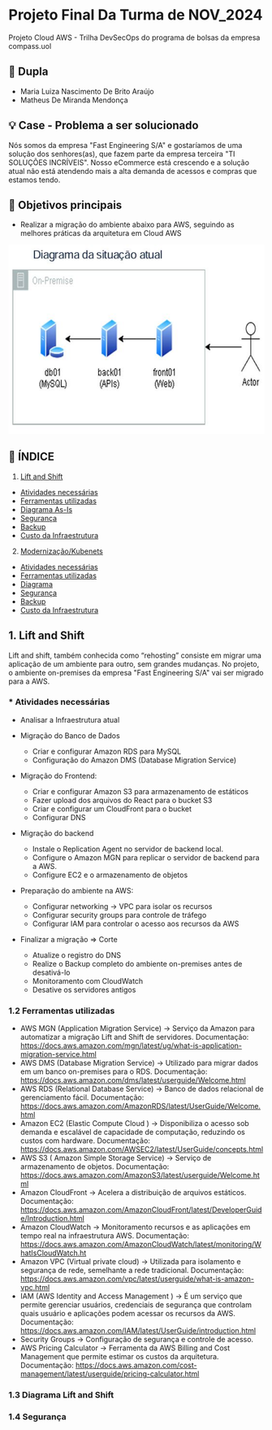 # Projeto Final Da Turma de NOV_2024 
Projeto Cloud AWS - Trilha DevSecOps do programa de bolsas da empresa compass.uol 

## 👥 Dupla
- Maria Luiza Nascimento De Brito Araújo
- Matheus De Miranda Mendonça

## 💡 Case - Problema a ser solucionado

Nós somos da empresa "Fast Engineering S/A" e gostaríamos de uma solução dos senhores(as), que fazem parte da empresa terceira "TI SOLUÇÕES INCRÍVEIS". Nosso eCommerce está crescendo e a solução atual não está atendendo mais a alta demanda de acessos e compras que estamos tendo. 

## 🎯 Objetivos principais
- Realizar a migração do ambiente abaixo para AWS, seguindo as melhores práticas da arquitetura em Cloud AWS

![ARQUITETURA](Diagramas/ambienteAtual.JPG)

## 	:mag_right: ÍNDICE
1. [Lift and Shift](#1-Lift-and-Shift)
* [Atividades necessárias](#2-Atividades-necessárias)
* [Ferramentas utilizadas](#3)
* [Diagrama As-Is](#4)
* [Segurança](#5)
* [Backup](#6)
* [Custo da Infraestrutura](#7)
2. [Modernização/Kubenets](#8)
*  [Atividades necessárias](#9)
* [Ferramentas utilizadas](#10)
* [Diagrama](#11)
* [Segurança](#12)
* [Backup](#13)
* [Custo da Infraestrutura](#14)

## 1. Lift and Shift
Lift and shift, também conhecida como “rehosting” consiste em migrar uma aplicação de um ambiente para outro, sem grandes mudanças. No projeto, o ambiente on-premises da empresa "Fast Engineering S/A" vai ser migrado para a AWS.

### * Atividades necessárias
- Analisar a Infraestrutura atual

- Migração do Banco de Dados
    - Criar e configurar Amazon RDS para MySQL
    - Configuração do Amazon DMS (Database Migration Service)

- Migração do Frontend:
    - Criar e configurar Amazon S3 para armazenamento de estáticos
    - Fazer upload dos arquivos do React para o bucket S3
    - Criar e configurar um CloudFront para o bucket
    - Configurar DNS

- Migração do backend
    - Instale o Replication Agent no servidor de backend local.
    - Configure o Amazon MGN para replicar o servidor de backend para a AWS.
    - Configure EC2 e o armazenamento de objetos

- Preparação do ambiente na AWS:
    - Configurar networking -> VPC para isolar os recursos
    - Configurar security groups para controle de tráfego
    - Configurar IAM para controlar o acesso aos recursos da AWS

-  Finalizar a migração => Corte
    - Atualize o registro do DNS
    - Realize o Backup completo do ambiente on-premises antes de desativá-lo
    - Monitoramento com CloudWatch
    - Desative os servidores antigos

### 1.2 Ferramentas utilizadas

- AWS MGN (Application Migration Service) -> Serviço da Amazon para automatizar a migração Lift and Shift de servidores. Documentação: https://docs.aws.amazon.com/mgn/latest/ug/what-is-application-migration-service.html
- AWS DMS (Database Migration Service) -> Utilizado para migrar dados em um banco on-premises para o RDS. Documentação: https://docs.aws.amazon.com/dms/latest/userguide/Welcome.html
- AWS RDS (Relational Database Service) -> Banco de dados relacional de gerenciamento fácil. Documentação: https://docs.aws.amazon.com/AmazonRDS/latest/UserGuide/Welcome.html
- Amazon EC2 (Elastic Compute Cloud ) -> Disponibiliza o acesso sob demanda e escalável de capacidade de computação, reduzindo os custos com hardware. Documentação: https://docs.aws.amazon.com/AWSEC2/latest/UserGuide/concepts.html
- AWS S3 ( Amazon Simple Storage Service) -> Serviço de armazenamento de objetos. Documentação: https://docs.aws.amazon.com/AmazonS3/latest/userguide/Welcome.html
- Amazon CloudFront -> Acelera a distribuição de arquivos estáticos. Documentação: https://docs.aws.amazon.com/AmazonCloudFront/latest/DeveloperGuide/Introduction.html
- Amazon CloudWatch -> Monitoramento recursos e as aplicações em tempo real na infraestrutura AWS. Documentação: https://docs.aws.amazon.com/AmazonCloudWatch/latest/monitoring/WhatIsCloudWatch.ht
- Amazon VPC (Virtual private cloud) -> Utilizada para isolamento e segurança de rede, semelhante a rede tradicional. Documentação: https://docs.aws.amazon.com/vpc/latest/userguide/what-is-amazon-vpc.html
- IAM (AWS  Identity and Access Management ) -> É um serviço que permite gerenciar usuários, credenciais de segurança que controlam quais usuário e aplicações podem acessar os recursos da AWS. Documentação: https://docs.aws.amazon.com/IAM/latest/UserGuide/introduction.html
- Security Groups -> Configuração de segurança e controle de acesso.
- AWS Pricing Calculator -> Ferramenta da AWS Billing and Cost Management que permite estimar os custos da arquitetura. Documentação: https://docs.aws.amazon.com/cost-management/latest/userguide/pricing-calculator.html

### 1.3 Diagrama Lift and Shift


### 1.4 Segurança
